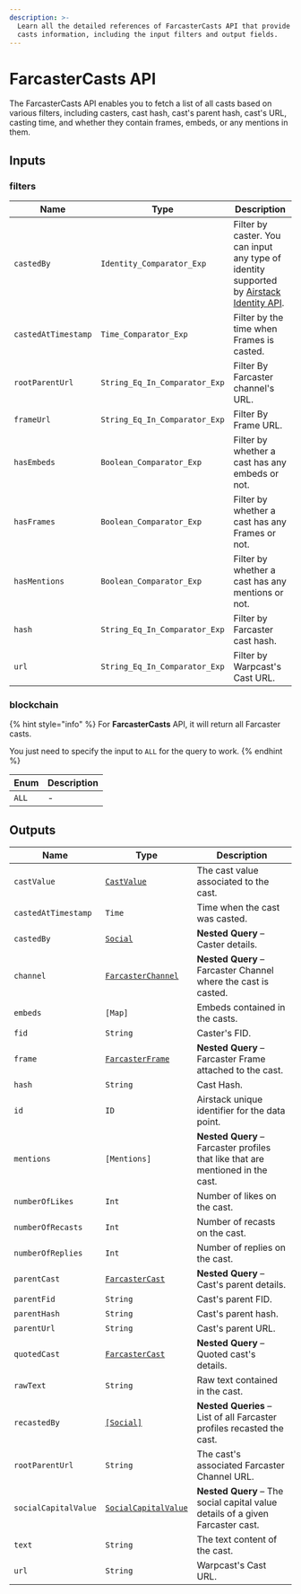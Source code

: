 ```yaml
---
description: >-
  Learn all the detailed references of FarcasterCasts API that provide Farcaster
  casts information, including the input filters and output fields.
---
```


# FarcasterCasts API

The FarcasterCasts API enables you to fetch a list of all casts based on various filters, including casters, cast hash, cast's parent hash, cast's URL, casting time, and whether they contain frames, embeds, or any mentions in them.

## Inputs

### filters

| Name                | Type                          | Description                                                                                                          |
| ------------------- | ----------------------------- | -------------------------------------------------------------------------------------------------------------------- |
| `castedBy`          | `Identity_Comparator_Exp`     | Filter by caster. You can input any type of identity supported by [Airstack Identity API](airstack-identity-api.md). |
| `castedAtTimestamp` | `Time_Comparator_Exp`         | Filter by the time when Frames is casted.                                                                            |
| `rootParentUrl`     | `String_Eq_In_Comparator_Exp` | Filter By Farcaster channel's URL.                                                                                   |
| `frameUrl`          | `String_Eq_In_Comparator_Exp` | Filter By Frame URL.                                                                                                 |
| `hasEmbeds`         | `Boolean_Comparator_Exp`      | Filter by whether a cast has any embeds or not.                                                                      |
| `hasFrames`         | `Boolean_Comparator_Exp`      | Filter by whether a cast has any Frames or not.                                                                      |
| `hasMentions`       | `Boolean_Comparator_Exp`      | Filter by whether a cast has any mentions or not.                                                                    |
| `hash`              | `String_Eq_In_Comparator_Exp` | Filter by Farcaster cast hash.                                                                                       |
| `url`               | `String_Eq_In_Comparator_Exp` | Filter by Warpcast's Cast URL.                                                                                       |

### blockchain

{% hint style="info" %}
For **FarcasterCasts** API, it will return all Farcaster casts.

You just need to specify the input to `ALL` for the query to work.
{% endhint %}

| Enum  | Description |
| ----- | ----------- |
| `ALL` | -           |

## Outputs

| Name                 | Type                                                     | Description                                                                     |
| -------------------- | -------------------------------------------------------- | ------------------------------------------------------------------------------- |
| `castValue`          | [`CastValue`](../objects/castvalue.md)                   | The cast value associated to the cast.                                          |
| `castedAtTimestamp`  | `Time`                                                   | Time when the cast was casted.                                                  |
| `castedBy`           | [`Social`](socials-api.md)                               | **Nested Query** – Caster details.                                              |
| `channel`            | [`FarcasterChannel`](farcasterchannels-api.md)           | **Nested Query** – Farcaster Channel where the cast is casted.                  |
| `embeds`             | `[Map]`                                                  | Embeds contained in the casts.                                                  |
| `fid`                | `String`                                                 | Caster's FID.                                                                   |
| `frame`              | [`FarcasterFrame`](../objects/farcasterframe.md)         | **Nested Query** – Farcaster Frame attached to the cast.                        |
| `hash`               | `String`                                                 | Cast Hash.                                                                      |
| `id`                 | `ID`                                                     | Airstack unique identifier for the data point.                                  |
| `mentions`           | `[Mentions]`                                             | **Nested Query** – Farcaster profiles that like that are mentioned in the cast. |
| `numberOfLikes`      | `Int`                                                    | Number of likes on the cast.                                                    |
| `numberOfRecasts`    | `Int`                                                    | Number of recasts on the cast.                                                  |
| `numberOfReplies`    | `Int`                                                    | Number of replies on the cast.                                                  |
| `parentCast`         | [`FarcasterCast`](farcastercasts-api.md)                 | **Nested Query** – Cast's parent details.                                       |
| `parentFid`          | `String`                                                 | Cast's parent FID.                                                              |
| `parentHash`         | `String`                                                 | Cast's parent hash.                                                             |
| `parentUrl`          | `String`                                                 | Cast's parent URL.                                                              |
| `quotedCast`         | [`FarcasterCast`](farcastercasts-api.md)                 | **Nested Query** – Quoted cast's details.                                       |
| `rawText`            | `String`                                                 | Raw text contained in the cast.                                                 |
| `recastedBy`         | [`[Social]`](socials-api.md)                             | **Nested Queries** – List of all Farcaster profiles recasted the cast.          |
| `rootParentUrl`      | `String`                                                 | The cast's associated Farcaster Channel URL.                                    |
| `socialCapitalValue` | [`SocialCapitalValue`](../objects/socialcapitalvalue.md) | **Nested Query** – The social capital value details of a given Farcaster cast.  |
| `text`               | `String`                                                 | The text content of the cast.                                                   |
| `url`                | `String`                                                 | Warpcast's Cast URL.                                                            |
